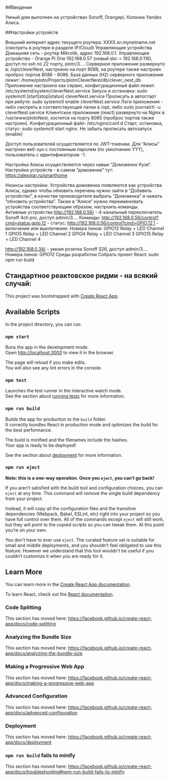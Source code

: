 ##Введение

Умный дом выполнен на устройствах Sonoff, Orangepi, Колонка Yandex Алиса.

##Настройки устройств

Внешний интернет адрес текущего роутера: XXXX.sn.mynetname.net (смотреть в роутере в разделе IP/Cloud)
Управляющие устройства
Домашняя сеть - роутер Mikrotik, адрес 192.168.0.1.
Управляющее устройство - Orange Pi One 192.168.0.57 (новый sbc = 192.168.0.116), доступ по ssh по 22 порту, plotn/3....
Серверное приложение развернуто в: /opt/cleverNest, настроено на порт 8086, на роутере также настроен проброс портов 8086 - 8086.
База данных (H2) серверного приложения лежит: /home/plotn/Projects/plotnCleverNest/db/clever_nest_db
Приложение настроено как сервис, конфигурационный файл лежит: /etc/systemd/system/cleverNest.service
Запуск и остановка: sudo systemctl [start|stop|status] cleverNest.service
Прописать в автостарт при ребуте: sudo systemctl enable cleverNest.service
Логи приложения - либо смотреть в соответствующей папке в /opt, либо sudo journalctl -u cleverNest.service
Клиентское приложение (react) развернуто на Nginx в /var/www/plotnNest, хостится на порту 8085 (проброс портов также настроен). Конфигурационный файл: /etc/nginx/conf.d
Старт, остановка, статус: sudo systemctl start nginx. Не забыть прописать автозапуск (enable) 

Доступ пользователей осуществляется по JWT-токенам.
Для “Алисы” настроен веб-хук с постоянным паролем (по умолчанию YYY), пользователь с идентификатором -1.

Настройка Алисы осуществляется через навык “Домовенок Кузя”. Настройка устройств - в самом “домовенке” тут: https://alexstar.ru/smarthome

Нюансы настройки. Устройства домовенка появляются как устройства Алисы, однако чтобы обновить перечень нужно зайти в “Добавить устройство”, в качестве производителя выбрать “Домовенка” и нажать “обновить устройства”. Также в “Алисе” нужно переименовать устройства соответствующим образом, настроить команды.  
Активные устройства
http://192.168.0.56/ - 4-канальный переключатель Sonoff 4ch pro, доступ admin/3....
Команды: 
http://192.168.0.56/control?cmd=status,gpio,12 - статус;
http://192.168.0.56/control?cmd=GPIO,12,1 - включение или выключение.
Номера пинов: 
GPIO12	Relay + LED Channel 1
GPIO5		Relay + LED Channel 2
GPIO4		Relay + LED Channel 3
GPIO15	Relay + LED Channel 4

http://192.168.0.34/ - умная розетка Sonoff S26, доступ admin/3....
Номера пинов: 
GPIO12
Среды разработки
Собрать проект React: sudo npm run build

## Стандартное реактовское ридми - на всякий случай:

This project was bootstrapped with [Create React App](https://github.com/facebook/create-react-app).

## Available Scripts

In the project directory, you can run:

### `npm start`

Runs the app in the development mode.<br />
Open [http://localhost:3000](http://localhost:3000) to view it in the browser.

The page will reload if you make edits.<br />
You will also see any lint errors in the console.

### `npm test`

Launches the test runner in the interactive watch mode.<br />
See the section about [running tests](https://facebook.github.io/create-react-app/docs/running-tests) for more information.

### `npm run build`

Builds the app for production to the `build` folder.<br />
It correctly bundles React in production mode and optimizes the build for the best performance.

The build is minified and the filenames include the hashes.<br />
Your app is ready to be deployed!

See the section about [deployment](https://facebook.github.io/create-react-app/docs/deployment) for more information.

### `npm run eject`

**Note: this is a one-way operation. Once you `eject`, you can’t go back!**

If you aren’t satisfied with the build tool and configuration choices, you can `eject` at any time. This command will remove the single build dependency from your project.

Instead, it will copy all the configuration files and the transitive dependencies (Webpack, Babel, ESLint, etc) right into your project so you have full control over them. All of the commands except `eject` will still work, but they will point to the copied scripts so you can tweak them. At this point you’re on your own.

You don’t have to ever use `eject`. The curated feature set is suitable for small and middle deployments, and you shouldn’t feel obligated to use this feature. However we understand that this tool wouldn’t be useful if you couldn’t customize it when you are ready for it.

## Learn More

You can learn more in the [Create React App documentation](https://facebook.github.io/create-react-app/docs/getting-started).

To learn React, check out the [React documentation](https://reactjs.org/).

### Code Splitting

This section has moved here: https://facebook.github.io/create-react-app/docs/code-splitting

### Analyzing the Bundle Size

This section has moved here: https://facebook.github.io/create-react-app/docs/analyzing-the-bundle-size

### Making a Progressive Web App

This section has moved here: https://facebook.github.io/create-react-app/docs/making-a-progressive-web-app

### Advanced Configuration

This section has moved here: https://facebook.github.io/create-react-app/docs/advanced-configuration

### Deployment

This section has moved here: https://facebook.github.io/create-react-app/docs/deployment

### `npm run build` fails to minify

This section has moved here: https://facebook.github.io/create-react-app/docs/troubleshooting#npm-run-build-fails-to-minify

